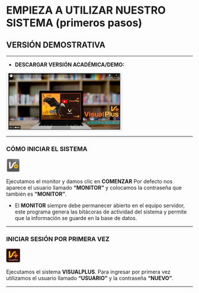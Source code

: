 
# EMPIEZA A UTILIZAR NUESTRO SISTEMA (primeros pasos)

## VERSIÓN DEMOSTRATIVA
_______________________________________

* **DESCARGAR VERSIÓN ACADÉMICA/DEMO:** 

<button style="border:none"> <a href="https://www.youtube.com/embed/1ScNTf9wDm8" target="_blank"> <img src="assets/img/tutorial demo.png" alt="TEXTO" width="300" height="150" border="1" /></a> </button>

______________________________________

### CÓMO INICIAR EL SISTEMA


<img src="assets/img/MONITOR.png" alt="JuveR" width="40px"> <div class=text-justify>Ejecutamos el monitor y damos clic en **COMENZAR** Por defecto nos aparece el usuario llamado **“MONITOR”** y colocamos la contraseña que también es **“MONITOR”**. </div>

-    El **MONITOR** siempre debe permanecer abierto en el equipo servidor, este programa genera las bitácoras de actividad del sistema y permite que la información se guarde en la base de datos.
_________________________________________________

### INICIAR SESIÓN POR PRIMERA VEZ 

<img src="assets/img/VISUALPLUS.png" alt="JuveR" width="38px"> <div class=text-justify> 

Ejecutamos el sistema **VISUALPLUS**. Para ingresar por primera vez utilizamos el usuario llamado **“USUARIO”** y la contraseña **“NUEVO”**. 
 </div>

______________________________________

